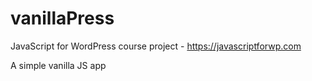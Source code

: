 # vanillaPress

JavaScript for WordPress course project - https://javascriptforwp.com

A simple vanilla JS app
